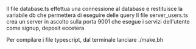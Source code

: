Il file database.ts effettua una connessione al database e restituisce la variabile db che permetterà di eseguire delle query
Il file server_users.ts crea un server in ascolto sulla porta 9001 che esegue i servizi dell'utente come signup, deposit eccetera

Per compilare i file typescript, dal terminale lanciare ./make.bh